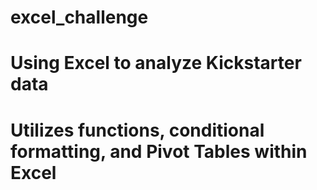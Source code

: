# excel_challenge

# Using Excel to analyze Kickstarter data

# Utilizes functions, conditional formatting, and Pivot Tables within Excel
